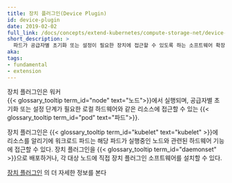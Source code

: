 ```yaml
---
title: 장치 플러그인(Device Plugin)
id: device-plugin
date: 2019-02-02
full_link: /docs/concepts/extend-kubernetes/compute-storage-net/device-plugins/
short_description: >
  파드가 공급자별 초기화 또는 설정이 필요한 장치에 접근할 수 있도록 하는 소프트웨어 확장
aka:
tags:
- fundamental
- extension
---
```

 장치 플러그인은 워커\
 {{< glossary_tooltip term_id="node" text="노드">}}에서 실행되며,
 공급자별 초기화 또는 설정 단계가 필요한 로컬 하드웨어와
 같은 리소스에 접근할 수 있는
 {{< glossary_tooltip term_id="pod" text="파드">}}.

<!--more-->

장치 플러그인은 {{< glossary_tooltip term_id="kubelet" text="kubelet" >}}에
리소스를 알리기에 워크로드 파드는 해당 파드가 실행중인
노드와 관련된 하드웨어 기능에 접근할 수 있다.
장치 플러그인을 {{< glossary_tooltip term_id="daemonset" >}}으로 배포하거나,
각 대상 노드에 직접 장치 플러그인 소프트웨어를 설치할 수 있다.

[장치 플러그인](/docs/concepts/extend-kubernetes/compute-storage-net/device-plugins/)
의 더 자세한 정보를
본다
